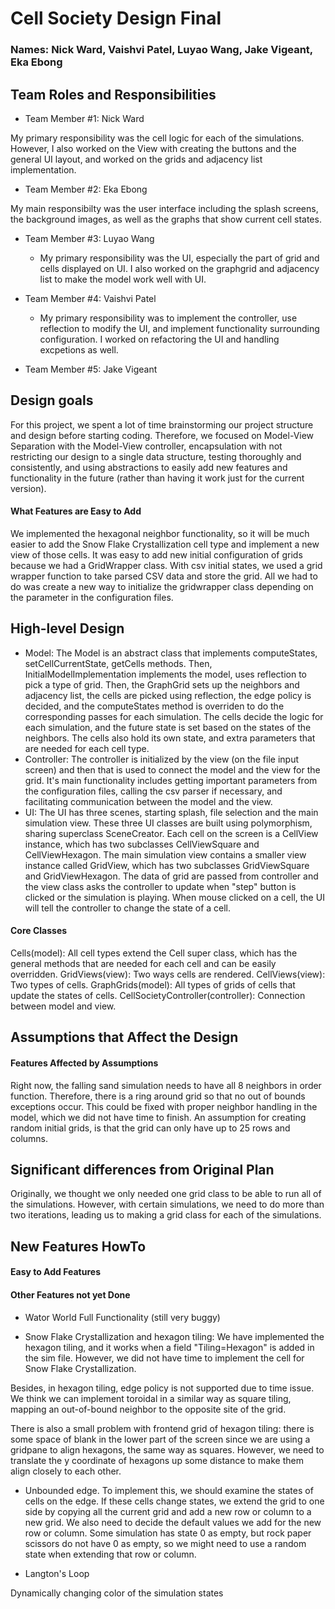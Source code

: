 # Cell Society Design Final
### Names: Nick Ward, Vaishvi Patel, Luyao Wang, Jake Vigeant, Eka Ebong

## Team Roles and Responsibilities

 * Team Member #1: Nick Ward

My primary responsibility was the cell logic for each of the simulations. However, I also worked on the View with creating the buttons and the general UI layout, and worked on the grids and adjacency list implementation.

 * Team Member #2: Eka Ebong

My main responsibilty was the user interface including the splash screens, the background images, as well as the graphs that show current cell states. 

 * Team Member #3: Luyao Wang
   * My primary responsibility was the UI, especially the part of grid and cells displayed on UI. I also worked on the graphgrid and adjacency list to make the model work well with UI.

 * Team Member #4: Vaishvi Patel
   * My primary responsibility was to implement the controller, use reflection to modify the UI, and implement functionality surrounding configuration. I worked on refactoring the UI and handling excpetions as well.

 * Team Member #5: Jake Vigeant


## Design goals
For this project, we spent a lot of time brainstorming our project structure and design before starting coding. Therefore, we focused on Model-View Separation with the Model-View controller, encapsulation with not restricting our design to a single data structure, testing thoroughly and consistently, and using abstractions to easily add new features and functionality in the future (rather than having it work just for the current version).

#### What Features are Easy to Add
We implemented the hexagonal neighbor functionality, so it will be much easier to add the Snow Flake Crystallization cell type and implement a new view of those cells.
It was easy to add new initial configuration of grids because we had a GridWrapper class. With csv initial states, we used a grid wrapper function to take parsed CSV data and store the grid. All we had to do was create a new way to initialize the gridwrapper class depending on the parameter in the configuration files.

## High-level Design
* Model:
The Model is an abstract class that implements computeStates, setCellCurrentState, getCells methods.
Then, InitialModelImplementation implements the model, uses reflection to pick a type of grid.
Then, the GraphGrid sets up the neighbors and adjacency list, the cells are picked using reflection, the edge policy is decided, and the computeStates method is overriden to do the corresponding passes for each simulation.
The cells decide the logic for each simulation, and the future state is set based on the states of the neighbors. The cells also hold its own state, and extra parameters that are needed for each cell type.
* Controller:
The controller is initialized by the view (on the file input screen) and then that is used to connect the model and the view for the grid. It's main functionality includes getting important parameters from the configuration files, calling the csv parser if necessary, and facilitating communication between the model and the view.  
* UI:
The UI has three scenes, starting splash, file selection and the main simulation view. These three UI classes are built using
polymorphism, sharing superclass SceneCreator. Each cell on the screen is a CellView instance, which has two subclasses CellViewSquare and CellViewHexagon.
The main simulation view contains a smaller view instance called GridView, which has two subclasses GridViewSquare and GridViewHexagon.
The data of grid are passed from controller and the view class asks the controller to update when "step" button is clicked or
the simulation is playing. When mouse clicked on a cell, the UI will tell the controller to change the state of a cell.

#### Core Classes
Cells(model): All cell types extend the Cell super class, which has the general methods that are needed for each cell and can be easily overridden.
GridViews(view): Two ways cells are rendered.
CellViews(view): Two types of cells.
GraphGrids(model): All types of grids of cells that update the states of cells.
CellSocietyController(controller): Connection between model and view.
## Assumptions that Affect the Design

#### Features Affected by Assumptions
Right now, the falling sand simulation needs to have all 8 neighbors in order function. Therefore, there is a ring around grid so that no out of bounds exceptions occur. This could be fixed with proper neighbor handling in the model, which we did not have time to finish.
An assumption for creating random initial grids, is that the grid can only have up to 25 rows and columns.

## Significant differences from Original Plan
Originally, we thought we only needed one grid class to be able to run all of the simulations. However, with certain simulations, we need to do more than two iterations, leading us to making a grid class for each of the simulations.

## New Features HowTo

#### Easy to Add Features

#### Other Features not yet Done
* Wator World Full Functionality (still very buggy)

* Snow Flake Crystallization and hexagon tiling:
We have implemented the hexagon tiling, and it works when a field "Tiling=Hexagon" is added in the sim file.
However, we did not have time to implement the cell for Snow Flake Crystallization. 

Besides, in hexagon tiling, edge policy is not supported due to time issue. We think we can implement toroidal in a similar
way as square tiling, mapping an out-of-bound neighbor to the opposite site of the grid. 

There is also a small problem with frontend grid of hexagon tiling: there is some space of blank in the lower part of the screen 
since we are using a gridpane to align hexagons, the same way as squares. However, we need to translate the y coordinate of 
hexagons up some distance to make them align closely to each other.

* Unbounded edge. To implement this, we should examine the states of cells on the edge. If these cells change states, we 
extend the grid to one side by copying all the current grid and add a new row or column to a new grid. We also need to decide the
default values we add for the new row or column. Some simulation has state 0 as empty, but rock paper scissors do not have
0 as empty, so we might need to use a random state when extending that row or column.

* Langton's Loop

Dynamically changing color of the simulation states